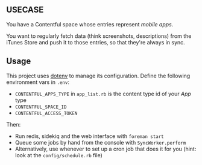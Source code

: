 USECASE
-------

You have a Contentful space whose entries represent *mobile apps*.

You want to regularly fetch data (think screenshots, descriptions) from the
iTunes Store and push it to those entries, so that they're always in sync.

Usage
-----

This project uses [dotenv][] to manage its configuration.  Define the following
environment vars in `.env`:

* `CONTENTFUL_APPS_TYPE` in `app_list.rb` is the content type id of your *App* type
* `CONTENTFUL_SPACE_ID`
* `CONTENTFUL_ACCESS_TOKEN`

Then:

* Run redis, sidekiq and the web interface with `foreman start`
* Queue some jobs by hand from the console with `SyncWorker.perform`
* Alternatively, use whenever to set up a cron job that does it for you (hint: look at the `config/schedule.rb` file)

[dotenv]: https://github.com/bkeepers/dotenv
